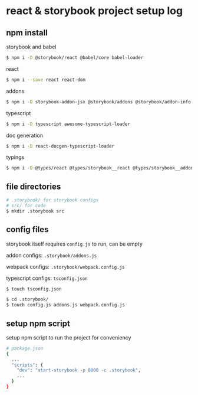 # react & storybook project setup log

## npm install

storybook and babel

```bash
$ npm i -D @storybook/react @babel/core babel-loader 
```

react

```bash
$ npm i --save react react-dom
```

addons 

```bash
$ npm i -D storybook-addon-jsx @storybook/addons @storybook/addon-info @storybook/addon-knobs
```

typescript

```bash
$ npm i -D typescript awesome-typescript-loader
```

doc generation

```bash
$ npm i -D react-docgen-typescript-loader 
```

typings

```bash
$ npm i -D @types/react @types/storybook__react @types/storybook__addon-info @types/storybook__addon-knobs
```

## file directories

```bash
# .storybook/ for storybook configs
# src/ for code
$ mkdir .storybook src
```

## config files

storybook itself requires `config.js` to run, can be empty

addon configs: `.storybook/addons.js`

webpack configs: `.storybook/webpack.config.js`

typescript configs: `tsconfig.json`

```bash
$ touch tsconfig.json

$ cd .storybook/
$ touch config.js addons.js webpack.config.js
```

## setup npm script

setup npm script to run the project for conveniency

```bash
# package.json
{
  ...
  "scripts": {
    "dev": "start-storybook -p 8000 -c .storybook",
    ...
  }
}
```